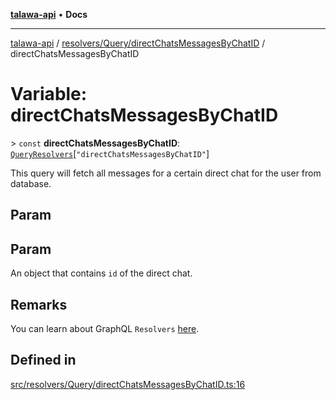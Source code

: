 [**talawa-api**](../../../../README.md) • **Docs**

***

[talawa-api](../../../../modules.md) / [resolvers/Query/directChatsMessagesByChatID](../README.md) / directChatsMessagesByChatID

# Variable: directChatsMessagesByChatID

\> `const` **directChatsMessagesByChatID**: [`QueryResolvers`](../../../../types/generatedGraphQLTypes/type-aliases/QueryResolvers.md)\[`"directChatsMessagesByChatID"`\]

This query will fetch all messages for a certain direct chat for the user from database.

## Param

## Param

An object that contains `id` of the direct chat.

## Remarks

You can learn about GraphQL `Resolvers`
[here](https://www.apollographql.com/docs/apollo-server/data/resolvers/).

## Defined in

[src/resolvers/Query/directChatsMessagesByChatID.ts:16](https://github.com/PalisadoesFoundation/talawa-api/blob/a87b45a1c490c996c3a8a52e117ecbaa4742ef49/src/resolvers/Query/directChatsMessagesByChatID.ts#L16)
